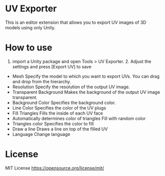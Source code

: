 # UV Exporter
This is an editor extension that allows you to export UV images of 3D models using only Unity.

# How to use
1. import a Unity package and open Tools > UV Exporter. 2.
Adjust the settings and press [Export UV] to save

- Mesh
Specify the model to which you want to export UVs.
You can drag and drop from the hierarchy.
- Resolution
Specify the resolution of the output UV image.
- Transparent Background
Makes the background of the output UV image transparent.
- Background Color
Specifies the background color.
- Line Color
Specifies the color of the UV plugs
- Fill Triangles
Fills the inside of each UV face
- Automatically determines color of triangles
Fill with random color
- Triangles color
Specifies the color to fill
- Draw a line
Draws a line on top of the filled UV
- Language
Change language

# License
MIT License
https://opensource.org/license/mit/
